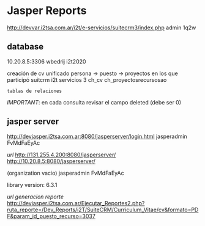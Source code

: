 # Jasper Reports

http://devvar.i2tsa.com.ar/i2t/e-servicios/suitecrm3/index.php
admin
1q2w

## database
10.20.8.5:3306
wbedrij
i2t2020

creación de cv unificado
	persona -> puesto -> proyectos en los que participó
suitcrm i2t servicios 3
	ch_cv
	ch_proyectosrecursosao

	tablas de relaciones

*IMPORTANT*: en cada consulta revisar el campo deleted (debe ser 0)

## jasper server
http://devjasper.i2tsa.com.ar:8080/jasperserver/login.html
jasperadmin
FvMdFaEyAc

*url*
http://131.255.4.200:8080/jasperserver/
http://10.20.8.5:8080/jasperserver/

(organization vacio)
jasperadmin
FvMdFaEyAc

library version: 6.3.1

*url generacion reporte*
http://devjasper.i2tsa.com.ar/Ejecutar_Reportes2.php?ruta_reporte=/Dev_Reports/i2T/SuiteCRM/Curriculum_Vitae/cv&formato=PDF&param_id_puesto_recurso=3037


